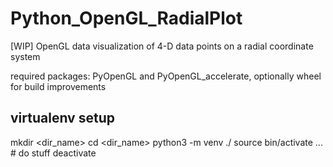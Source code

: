 # Python_OpenGL_RadialPlot
[WIP] OpenGL data visualization of 4-D data points on a radial coordinate system

required packages: PyOpenGL and PyOpenGL_accelerate, optionally wheel for build improvements

## virtualenv setup

mkdir <dir_name>
cd    <dir_name>
python3 -m venv ./
source bin/activate
... # do stuff
deactivate

